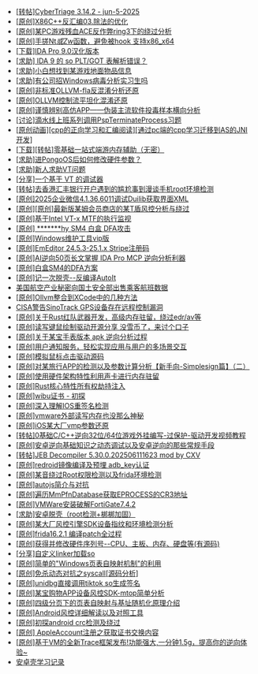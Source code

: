 + [[转帖]CyberTriage 3.14.2 - jun-5-2025](https://bbs.kanxue.com/thread-287230.htm)
+ [[原创]X86C++反汇编03.除法的优化](https://bbs.kanxue.com/thread-287229.htm)
+ [[原创]某PC游戏残血ACE反作弊ring3下的绕过分析](https://bbs.kanxue.com/thread-284667.htm)
+ [[原创]手搓Nt*或Zw*函数，避免被hook 支持x86_x64](https://bbs.kanxue.com/thread-284264.htm)
+ [[下载]IDA Pro 9.0汉化版本](https://bbs.kanxue.com/thread-286332.htm)
+ [[求助] IDA 9 的 so PLT/GOT 表解析错误？](https://bbs.kanxue.com/thread-286137.htm)
+ [[求助]小白想找到某游戏地面物品信息](https://bbs.kanxue.com/thread-286974.htm)
+ [[求助]有公司招Windows病毒分析实习生吗](https://bbs.kanxue.com/thread-286808.htm)
+ [[原创]非标准OLLVM-fla反混淆分析还原](https://bbs.kanxue.com/thread-286549.htm)
+ [[原创]OLLVM控制流平坦化混淆还原](https://bbs.kanxue.com/thread-286151.htm)
+ [[原创]谨慎辨别高仿APP——伪装主流软件投毒样本横向分析](https://bbs.kanxue.com/thread-287205.htm)
+ [[讨论]滴水线上班系列调用PspTerminateProcess习题](https://bbs.kanxue.com/thread-287101.htm)
+ [[原创动画][cpp的正向学习和汇编阅读][通过pc端的cpp学习迁移到AS的JNI开发]](https://bbs.kanxue.com/thread-287213.htm)
+ [[下载][转帖]零基础一站式端游内存辅助（无密）](https://bbs.kanxue.com/thread-287049.htm)
+ [[求助]进PongoOS后如何修改硬件参数？](https://bbs.kanxue.com/thread-287128.htm)
+ [[求助]新人求助VT问题](https://bbs.kanxue.com/thread-287196.htm)
+ [[分享]一个基于 VT 的调试器](https://bbs.kanxue.com/thread-286110.htm)
+ [[转帖]去香港汇丰银行开户遇到的尴尬事到漫谈手机root环境检测](https://bbs.kanxue.com/thread-285754.htm)
+ [[原创]2025企业微信4.1.36.6011调试Duilib获取界面XML](https://bbs.kanxue.com/thread-286450.htm)
+ [[原创][原创]最新版某姆会员商店的某T盾风控分析与绕过](https://bbs.kanxue.com/thread-286243.htm)
+ [[原创]基于Intel VT-x MTF的执行监视](https://bbs.kanxue.com/thread-287146.htm)
+ [[原创] *******hy SM4 白盒 DFA攻击](https://bbs.kanxue.com/thread-285313.htm)
+ [[原创]Windows维护工具vip版](https://bbs.kanxue.com/thread-286896.htm)
+ [[原创]EmEditor 24.5.3-25.1.x Stripe注册码](https://bbs.kanxue.com/thread-287236.htm)
+ [[原创]AI逆向50页长文掌握 IDA Pro MCP 逆向分析利器](https://bbs.kanxue.com/thread-286813.htm)
+ [[原创]白盒SM4的DFA方案](https://bbs.kanxue.com/thread-285292.htm)
+ [[原创]记一次脱壳--反编译AutoIt](https://bbs.kanxue.com/thread-285274.htm)
+ [美国航空产业秘密向国土安全部出售乘客航班数据](https://bbs.kanxue.com/thread-287235.htm)
+ [[原创]Ollvm整合到XCode中的几种方法](https://bbs.kanxue.com/thread-287195.htm)
+ [CISA警告SinoTrack GPS设备存在远程控制漏洞](https://bbs.kanxue.com/thread-287234.htm)
+ [[原创]关于Rust红队武器开发，高级内存驻留，绕过edr/av等](https://bbs.kanxue.com/thread-286302.htm)
+ [[原创]读写键鼠绘制驱动开源分享 没雪币了，来讨个口子](https://bbs.kanxue.com/thread-286756.htm)
+ [[原创]关于某宝手表版本 apk 逆向分析过程](https://bbs.kanxue.com/thread-287025.htm)
+ [[原创]用户通知服务，轻松实现应用与用户的多场景交互](https://bbs.kanxue.com/thread-287237.htm)
+ [[原创]模拟鼠标点击驱动源码](https://bbs.kanxue.com/thread-286960.htm)
+ [[原创]对某旅行APP的检测以及参数计算分析【新手向-Simplesign篇】（二）](https://bbs.kanxue.com/thread-280501.htm)
+ [[原创]使用硬件架构特性利用声卡进行内存驻留](https://bbs.kanxue.com/thread-286422.htm)
+ [[原创]Rust核心特性所有权劫持注入](https://bbs.kanxue.com/thread-286495.htm)
+ [[原创]wibu证书 - 初探](https://bbs.kanxue.com/thread-274300.htm)
+ [[原创]深入理解IOS重签名检测](https://bbs.kanxue.com/thread-287185.htm)
+ [[原创]vmware外部读写内存也没那么神秘](https://bbs.kanxue.com/thread-284956.htm)
+ [[原创]iOS某大厂vmp参数还原](https://bbs.kanxue.com/thread-287163.htm)
+ [[转帖]0基础C/C++逆向32位/64位游戏外挂编写-过保护-驱动开发视频教程](https://bbs.kanxue.com/thread-286955.htm)
+ [[原创]安卓逆向基础知识之动态调试以及安卓逆向的那些常规手段](https://bbs.kanxue.com/thread-279978.htm)
+ [[转帖]JEB Decompiler 5.30.0.202506111623 mod by CXV](https://bbs.kanxue.com/thread-287228.htm)
+ [[原创]redroid镜像编译及预埋 adb_key认证](https://bbs.kanxue.com/thread-287127.htm)
+ [[原创]某音绕过Root权限检测以及frida环境检测](https://bbs.kanxue.com/thread-280767.htm)
+ [[原创]autojs简介与对抗](https://bbs.kanxue.com/thread-280373.htm)
+ [[原创]遍历MmPfnDatabase获取EPROCESS的CR3地址](https://bbs.kanxue.com/thread-286598.htm)
+ [[原创]VMWare安装破解FortiGate7.4.2](https://bbs.kanxue.com/thread-284794.htm)
+ [[求助]安卓脱壳（root检测+梆梆加固）](https://bbs.kanxue.com/thread-269618.htm)
+ [[原创]某大厂风控引擎SDK设备指纹和环境检测分析](https://bbs.kanxue.com/thread-280869.htm)
+ [[原创]frida16.2.1 编译patch全过程](https://bbs.kanxue.com/thread-284739.htm)
+ [[原创]获得并修改硬件序列号--CPU、主板、内存、硬盘等(有源码)](https://bbs.kanxue.com/thread-282756.htm)
+ [[分享]自定义linker加载so](https://bbs.kanxue.com/thread-287217.htm)
+ [[原创]简单的"Windows页表自映射机制"的利用](https://bbs.kanxue.com/thread-285332.htm)
+ [[原创]免杀动态对抗之syscall[源码分析]](https://bbs.kanxue.com/thread-282013.htm)
+ [[原创]unidbg直接调用tiktok so生成签名](https://bbs.kanxue.com/thread-285623.htm)
+ [[原创]某宝购物APP设备风控SDK-mtop简单分析](https://bbs.kanxue.com/thread-284241.htm)
+ [[原创]四级分页下的页表自映射与基址随机化原理介绍](https://bbs.kanxue.com/thread-274152.htm)
+ [[原创]Android风控详细解读以及对照工具](https://bbs.kanxue.com/thread-286120.htm)
+ [[原创]初探android crc检测及绕过](https://bbs.kanxue.com/thread-285790.htm)
+ [[原创] AppleAccount注册之获取证书交换内容](https://bbs.kanxue.com/thread-285944.htm)
+ [[原创]基于VM的全新Trace框架发布!功能强大,一分钟1.5g，提高你的逆向体验~](https://bbs.kanxue.com/thread-285471.htm)
+ [安卓壳学习记录](https://bbs.kanxue.com/thread-285870.htm)
